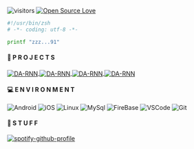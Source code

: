 ![visitors](https://visitor-badge.laobi.icu/badge?page_id=emalon91.emalon91)
[![Open Source Love](https://badges.frapsoft.com/os/v1/open-source.svg?v=102)](https://github.com/ellerbrock/open-source-badge/)

```bash
#!/usr/bin/zsh
# -*- coding: utf-8 -*-

printf "zzz...91"
```
#### 📝 P R O J E C T S
<a href="https://github.com/emalon91/device_motorola_river">
  <img align="center" src="https://github-readme-stats.vercel.app/api/pin/?username=emalon91&repo=device_motorola_river&show_icons=true&line_height=27&title_color=6aa6f8&text_color=8a919a&icon_color=6aa6f8&bg_color=22272e" alt="DA-RNN" />
</a>

<a href="https://github.com/emalon91/device_motorola_ocean">
  <img align="center" src="https://github-readme-stats.vercel.app/api/pin/?username=emalon91&repo=device_motorola_ocean&show_icons=true&line_height=27&title_color=6aa6f8&text_color=8a919a&icon_color=6aa6f8&bg_color=22272e" alt="DA-RNN" />
</a>

<a href="https://github.com/emalon91/justdoit">
  <img align="center" src="https://github-readme-stats.vercel.app/api/pin/?username=emalon91&repo=justdoit&show_icons=true&line_height=27&title_color=6aa6f8&text_color=8a919a&icon_color=6aa6f8&bg_color=22272e" alt="DA-RNN" />
</a>

<a href="https://github.com/emalon91/mysqldumps">
  <img align="center" src="https://github-readme-stats.vercel.app/api/pin/?username=emalon91&repo=mysqldumps&show_icons=true&line_height=27&title_color=6aa6f8&text_color=8a919a&icon_color=6aa6f8&bg_color=22272e" alt="DA-RNN" />
</a>

#### 💻 E N V I R O N M E N T
<img alt="Android" src="https://img.shields.io/badge/Android-3DDC84?style=for-the-badge&logo=android&logoColor=white" /> <img alt="iOS" src="https://img.shields.io/badge/iOS-000000?style=for-the-badge&logo=ios&logoColor=white" /> <img alt="Linux" src="https://img.shields.io/badge/Linux-FCC624?style=for-the-badge&logo=linux&logoColor=black" /> <img alt="MySql" src="https://img.shields.io/badge/mysql-4479A1.svg?style=for-the-badge&logo=mysql&logoColor=white)" /> <img alt="FireBase" src="https://img.shields.io/badge/firebase-a08021?style=for-the-badge&logo=firebase&logoColor=ffcd34" /> <img alt="VSCode" src="https://img.shields.io/badge/Visual%20Studio%20Code-0078d7.svg?style=for-the-badge&logo=visual-studio-code&logoColor=white" /> <img alt="Git" src="https://img.shields.io/badge/git-%23F05033.svg?style=for-the-badge&logo=git&logoColor=white"/>

#### 📝 S T U F F
[![spotify-github-profile](https://spotify-github-profile.vercel.app/api/view?uid=f5n7qoy9fgpnluutioy0cpc5z&cover_image=true&theme=default&show_offline=false&background_color=000000&interchange=true&bar_color=b14e4e&bar_color_cover=true)](https://github.com/kittinan/spotify-github-profile)
